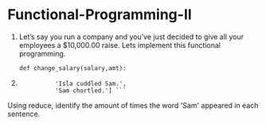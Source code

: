 # Functional-Programming-II


1) Let’s say you run a company and you’ve just decided to give all your employees a $10,000.00 raise. Lets implement this functional programming. 

   ``` def change_salary(salary,amt): ```

2) ``` sentences = ['Mary read a story to Sam and Isla.',
             'Isla cuddled Sam.',
             'Sam chortled.'] ```

Using reduce, identify the amount of times the word 'Sam' appeared in each sentence. 

